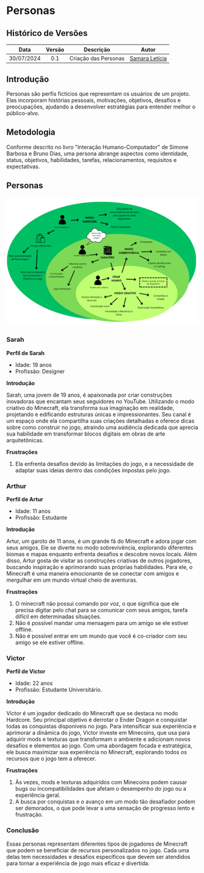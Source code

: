 # Personas

## Histórico de Versões

| Data       | Versão | Descrição                      | Autor             |
| :--------: | :----: | :----------:                   | :---------------: |
| 30/07/2024 |  0.1   | Criação das Personas | [Samara Letícia](https://github.com/samarawwleticia)|

## Introdução

Personas são perfis fictícios que representam os usuários de um projeto. Elas incorporam histórias pessoais, motivações, objetivos, desafios e preocupações, ajudando a desenvolver estratégias para entender melhor o público-alvo.

## Metodologia

Conforme descrito no livro "Interação Humano-Computador" de Simone Barbosa e Bruno Dias, uma persona abrange aspectos como identidade, status, objetivos, habilidades, tarefas, relacionamentos, requisitos e expectativas.

## Personas

![RichPicture - Personas](../assets/imgs/Personas.png)

### Sarah

**Perfil de Sarah**<br>
- Idade: 19 anos<br>
- Profissão: Designer

**Introdução**

Sarah, uma jovem de 19 anos, é apaixonada por criar construções inovadoras que encantam seus seguidores no YouTube. Utilizando o modo criativo do Minecraft, ela transforma sua imaginação em realidade, projetando e edificando estruturas únicas e impressionantes. Seu canal é um espaço onde ela compartilha suas criações detalhadas e oferece dicas sobre como construir no jogo, atraindo uma audiência dedicada que aprecia sua habilidade em transformar blocos digitais em obras de arte arquitetônicas.

**Frustrações**

1. Ela enfrenta desafios devido às limitações do jogo, e a necessidade de adaptar suas ideias dentro das condições impostas pelo jogo.

### Arthur

**Perfil de Artur**<br>
- Idade: 11 anos<br>
- Profissão: Estudante

**Introdução**

Artur, um garoto de 11 anos, é um grande fã do Minecraft e adora jogar com seus amigos. Ele se diverte no modo sobrevivência, explorando diferentes biomas e mapas enquanto enfrenta desafios e descobre novos locais. Além disso, Artur gosta de visitar as construções criativas de outros jogadores, buscando inspiração e aprimorando suas próprias habilidades. Para ele, o Minecraft é uma maneira emocionante de se conectar com amigos e mergulhar em um mundo virtual cheio de aventuras.

**Frustrações**

1. O minecraft não possui comando por voz, o que significa que ele precisa digitar pelo chat para se comunicar com seus amigos, tarefa difícil em determinadas situações.
2. Não é possível mandar uma mensagem para um amigo se ele estiver offline.
3. Não é possível entrar em um mundo que você é co-criador com seu amigo se ele estiver offline.

### Victor

**Perfil de Victor**<br>
- Idade: 22 anos<br>
- Profissão: Estudante Universitário.

**Introdução**

Victor é um jogador dedicado do Minecraft que se destaca no modo Hardcore. Seu principal objetivo é derrotar o Ender Dragon e conquistar todas as conquistas disponíveis no jogo. Para intensificar sua experiência e aprimorar a dinâmica do jogo, Victor investe em Minecoins, que usa para adquirir mods e texturas que transformam o ambiente e adicionam novos desafios e elementos ao jogo. Com uma abordagem focada e estratégica, ele busca maximizar sua experiência no Minecraft, explorando todos os recursos que o jogo tem a oferecer.

**Frustrações**

1. Às vezes, mods e texturas adquiridos com Minecoins podem causar bugs ou incompatibilidades que afetam o desempenho do jogo ou a experiência geral.
2. A busca por conquistas e o avanço em um modo tão desafiador podem ser demorados, o que pode levar a uma sensação de progresso lento e frustração.

### Conclusão

Essas personas representam diferentes tipos de jogadores de Minecraft que podem se beneficiar de recursos personalizados no jogo. Cada uma delas tem necessidades e desafios específicos que devem ser atendidos para tornar a experiência de jogo mais eficaz e divertida.






